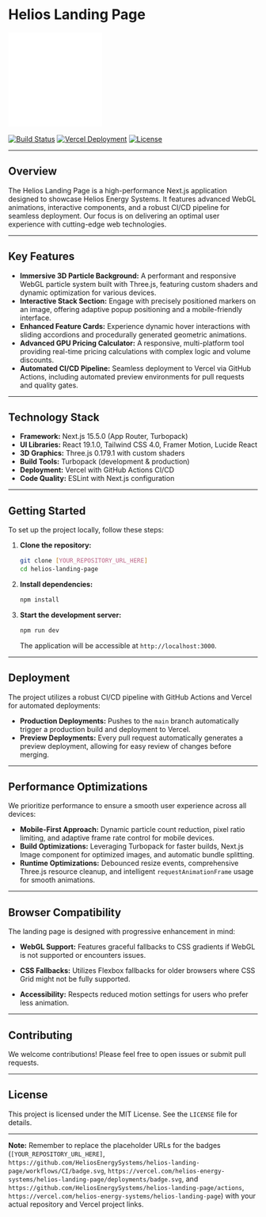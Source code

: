 # Helios Landing Page


![Helios Logo](public/logo-white.svg)

[![Build Status](https://github.com/HeliosEnergySystems/helios-landing-page/workflows/CI/badge.svg)](https://github.com/HeliosEnergySystems/helios-landing-page/actions)
[![Vercel Deployment](https://vercel.com/helios-energy-systems/helios-landing-page/deployments/badge.svg)](https://vercel.com/helios-energy-systems/helios-landing-page)
[![License](https://img.shields.io/badge/License-MIT-blue.svg)](LICENSE)

---

## Overview

The Helios Landing Page is a high-performance Next.js application designed to showcase Helios Energy Systems. It features advanced WebGL animations, interactive components, and a robust CI/CD pipeline for seamless deployment. Our focus is on delivering an optimal user experience with cutting-edge web technologies.

---

## Key Features

*   **Immersive 3D Particle Background:** A performant and responsive WebGL particle system built with Three.js, featuring custom shaders and dynamic optimization for various devices.
*   **Interactive Stack Section:** Engage with precisely positioned markers on an image, offering adaptive popup positioning and a mobile-friendly interface.
*   **Enhanced Feature Cards:** Experience dynamic hover interactions with sliding accordions and procedurally generated geometric animations.
*   **Advanced GPU Pricing Calculator:** A responsive, multi-platform tool providing real-time pricing calculations with complex logic and volume discounts.
*   **Automated CI/CD Pipeline:** Seamless deployment to Vercel via GitHub Actions, including automated preview environments for pull requests and quality gates.

---

## Technology Stack

*   **Framework:** Next.js 15.5.0 (App Router, Turbopack)
*   **UI Libraries:** React 19.1.0, Tailwind CSS 4.0, Framer Motion, Lucide React
*   **3D Graphics:** Three.js 0.179.1 with custom shaders
*   **Build Tools:** Turbopack (development & production)
*   **Deployment:** Vercel with GitHub Actions CI/CD
*   **Code Quality:** ESLint with Next.js configuration

---

## Getting Started

To set up the project locally, follow these steps:

1.  **Clone the repository:**
    ```bash
    git clone [YOUR_REPOSITORY_URL_HERE]
    cd helios-landing-page
    ```
2.  **Install dependencies:**
    ```bash
    npm install
    ```
3.  **Start the development server:**
    ```bash
    npm run dev
    ```
    The application will be accessible at `http://localhost:3000`.

---

## Deployment

The project utilizes a robust CI/CD pipeline with GitHub Actions and Vercel for automated deployments:

*   **Production Deployments:** Pushes to the `main` branch automatically trigger a production build and deployment to Vercel.
*   **Preview Deployments:** Every pull request automatically generates a preview deployment, allowing for easy review of changes before merging.

---

## Performance Optimizations

We prioritize performance to ensure a smooth user experience across all devices:

*   **Mobile-First Approach:** Dynamic particle count reduction, pixel ratio limiting, and adaptive frame rate control for mobile devices.
*   **Build Optimizations:** Leveraging Turbopack for faster builds, Next.js Image component for optimized images, and automatic bundle splitting.
*   **Runtime Optimizations:** Debounced resize events, comprehensive Three.js resource cleanup, and intelligent `requestAnimationFrame` usage for smooth animations.

---

## Browser Compatibility

The landing page is designed with progressive enhancement in mind:

*   **WebGL Support:** Features graceful fallbacks to CSS gradients if WebGL is not supported or encounters issues.

*   **CSS Fallbacks:** Utilizes Flexbox fallbacks for older browsers where CSS Grid might not be fully supported.

*   **Accessibility:** Respects reduced motion settings for users who prefer less animation.

---

## Contributing

We welcome contributions! Please feel free to open issues or submit pull requests.

---

## License

This project is licensed under the MIT License. See the `LICENSE` file for details.

---

**Note:** Remember to replace the placeholder URLs for the badges (`[YOUR_REPOSITORY_URL_HERE]`, `https://github.com/HeliosEnergySystems/helios-landing-page/workflows/CI/badge.svg`, `https://vercel.com/helios-energy-systems/helios-landing-page/deployments/badge.svg`, and `https://github.com/HeliosEnergySystems/helios-landing-page/actions`, `https://vercel.com/helios-energy-systems/helios-landing-page`) with your actual repository and Vercel project links.
